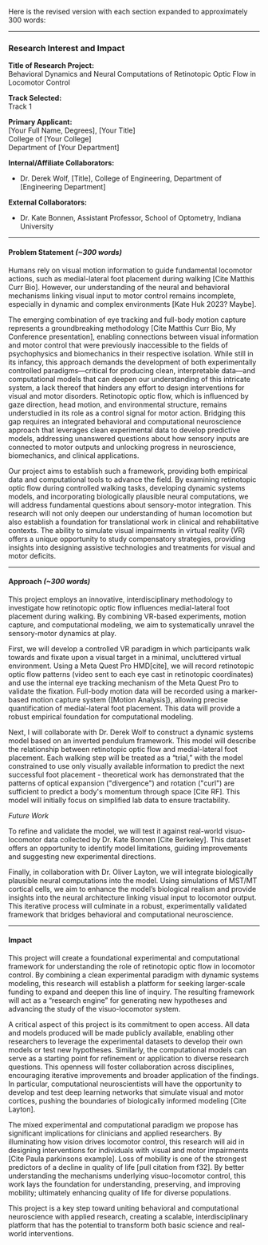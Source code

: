 Here is the revised version with each section expanded to approximately 300 words:

---

### **Research Interest and Impact**  

**Title of Research Project:**  
Behavioral Dynamics and Neural Computations of Retinotopic Optic Flow in Locomotor Control  

**Track Selected:**  
Track 1  

**Primary Applicant:**  
[Your Full Name, Degrees], [Your Title]  
College of [Your College]  
Department of [Your Department]  

**Internal/Affiliate Collaborators:**  
- Dr. Derek Wolf, [Title], College of Engineering, Department of [Engineering Department]  

**External Collaborators:**  
- Dr. Kate Bonnen, Assistant Professor, School of Optometry, Indiana University  

---

#### **Problem Statement** *(~300 words)*  

Humans rely on visual motion information to guide fundamental locomotor actions, such as medial-lateral foot placement during walking [Cite Matthis Curr Bio]. However, our understanding of the neural and behavioral mechanisms linking visual input to motor control remains incomplete, especially in dynamic and complex environments [Kate Huk 2023? Maybe]. 

The emerging combination of eye tracking and full-body motion capture represents a groundbreaking methodology [Cite Matthis Curr Bio, My Conference presentation], enabling connections between visual information and motor control that were previously inaccessible to the fields of psychophysics and biomechanics in their respective isolation. While still in its infancy, this approach demands the development of both experimentally controlled paradigms—critical for producing clean, interpretable data—and computational models that can deepen our understanding of this intricate system, a lack thereof that hinders any effort to design interventions for visual and motor disorders. Retinotopic optic flow, which is influenced by gaze direction, head motion, and environmental structure, remains understudied in its role as a control signal for motor action. Bridging this gap requires an integrated behavioral and computational neuroscience approach that leverages clean experimental data to develop predictive models, addressing unanswered questions about how sensory inputs are connected to motor outputs and unlocking progress in neuroscience, biomechanics, and clinical applications.

Our project aims to establish such a framework, providing both empirical data and computational tools to advance the field. By examining retinotopic optic flow during controlled walking tasks, developing dynamic systems models, and incorporating biologically plausible neural computations, we will address fundamental questions about sensory-motor integration. This research will not only deepen our understanding of human locomotion but also establish a foundation for translational work in clinical and rehabilitative contexts. The ability to simulate visual impairments in virtual reality (VR) offers a unique opportunity to study compensatory strategies, providing insights into designing assistive technologies and treatments for visual and motor deficits.  

---

#### **Approach** *(~300 words)*  

This project employs an innovative, interdisciplinary methodology to investigate how retinotopic optic flow influences medial-lateral foot placement during walking. By combining VR-based experiments, motion capture, and computational modeling, we aim to systematically unravel the sensory-motor dynamics at play.  

First, we will develop a controlled VR paradigm in which participants walk towards and fixate upon a visual target in a minimal, uncluttered virtual environment. Using a Meta Quest Pro HMD[cite], we will record retinotopic optic flow patterns (video sent to each eye cast in retinotopic coordinates) and use the internal eye tracking mechanism of the Meta Quest Pro to validate the fixation. Full-body motion data will be recorded using a marker-based motion capture system ([Motion Analysis]), allowing precise quantification of medial-lateral foot placement. This data will provide a robust empirical foundation for computational modeling.  

Next, I will collaborate with Dr. Derek Wolf to construct a dynamic systems model based on an inverted pendulum framework. This model will describe the relationship between retinotopic optic flow and medial-lateral foot placement. Each walking step will be treated as a “trial,” with the model constrained to use only visually available information to predict the next successful foot placement - theoretical work has demonstrated that the patterns of optical expansion ("divergence") and rotation ("curl") are sufficient to predict a body's momentum through space [Cite RF]. This model will initially focus on simplified lab data to ensure tractability.  

*Future Work*

To refine and validate the model, we will test it against real-world visuo-locomotor data collected by Dr. Kate Bonnen [Cite Berkeley]. This dataset offers an opportunity to identify model limitations, guiding improvements and suggesting new experimental directions.  

Finally, in collaboration with Dr. Oliver Layton, we will integrate biologically plausible neural computations into the model. Using simulations of MST/MT cortical cells, we aim to enhance the model’s biological realism and provide insights into the neural architecture linking visual input to locomotor output. This iterative process will culminate in a robust, experimentally validated framework that bridges behavioral and computational neuroscience.  

---

#### **Impact**

This project will create a foundational experimental and computational framework for understanding the role of retinotopic optic flow in locomotor control. By combining a clean experimental paradigm with dynamic systems modeling, this research will establish a platform for seeking larger-scale funding to expand and deepen this line of inquiry. The resulting framework will act as a “research engine” for generating new hypotheses and advancing the study of the visuo-locomotor system.

A critical aspect of this project is its commitment to open access. All data and models produced will be made publicly available, enabling other researchers to leverage the experimental datasets to develop their own models or test new hypotheses. Similarly, the computational models can serve as a starting point for refinement or application to diverse research questions. This openness will foster collaboration across disciplines, encouraging iterative improvements and broader application of the findings. In particular, computational neuroscientists will have the opportunity to develop and test deep learning networks that simulate visual and motor cortices, pushing the boundaries of biologically informed modeling [Cite Layton].

The mixed experimental and computational paradigm we propose has significant implications for clinicians and applied researchers. By illuminating how vision drives locomotor control, this research will aid in designing interventions for individuals with visual and motor impairments [Cite Paula parkinsons example]. Loss of mobility is one of the strongest predictors of a decline in quality of life [pull citation from f32]. By better understanding the mechanisms underlying visuo-locomotor control, this work lays the foundation for understanding, preserving, and improving mobility; ultimately enhancing quality of life for diverse populations.

This project is a key step toward uniting behavioral and computational neuroscience with applied research, creating a scalable, interdisciplinary platform that has the potential to transform both basic science and real-world interventions.